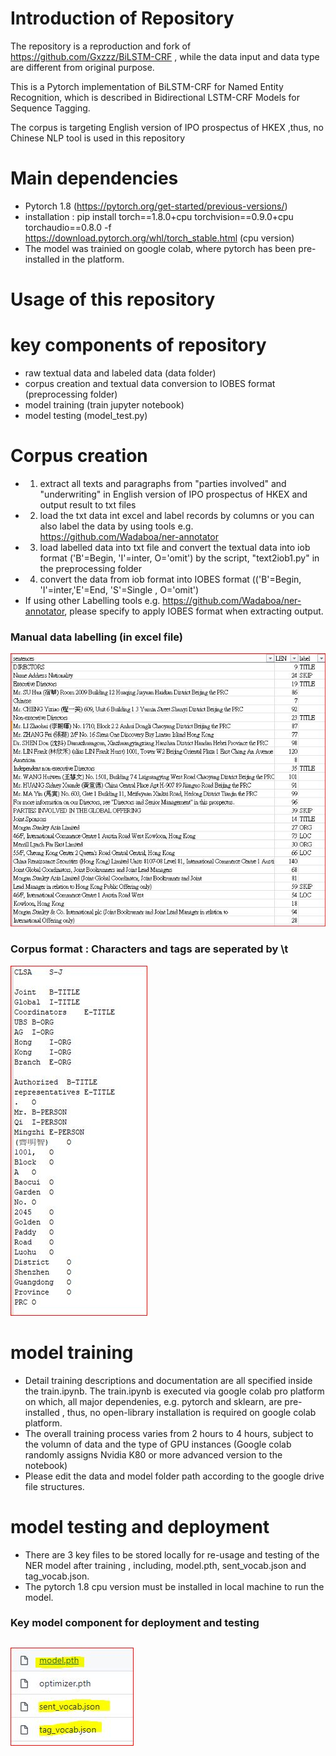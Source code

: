 # Introduction of Repository

The repository is a reproduction and fork of https://github.com/Gxzzz/BiLSTM-CRF , while the data input and data type are different from original purpose.

This is a Pytorch implementation of BiLSTM-CRF for Named Entity Recognition, which is described in Bidirectional LSTM-CRF Models for Sequence Tagging.

The corpus is targeting English version of IPO prospectus of HKEX ,thus, no Chinese NLP tool is used in this repository



# Main dependencies
- Pytorch 1.8 (https://pytorch.org/get-started/previous-versions/)
- installation : pip install torch==1.8.0+cpu torchvision==0.9.0+cpu torchaudio==0.8.0 -f https://download.pytorch.org/whl/torch_stable.html (cpu version)
- The model was trainied on google colab, where pytorch has been pre-installed in the platform.


# Usage of this repository


# key components of repository
- raw textual data and labeled data (data folder) 
- corpus creation and textual data conversion to IOBES format (preprocessing folder)
- model training (train jupyter notebook)
- model testing (model_test.py)


# Corpus creation
- 1. extract all texts and paragraphs from  "parties involved" and "underwriting" in English version of IPO prospectus of HKEX and output result to txt files
- 2. load the txt data int excel and label records by columns or you can also label the data by using tools e.g. https://github.com/Wadaboa/ner-annotator
- 3. load labelled data into txt file and convert the textual data into iob format ('B'=Begin, 'I'=inter, O='omit') by the script, "text2iob1.py" in the preprocessing folder
- 4. convert the data from iob format into IOBES format (('B'=Begin, 'I'=inter,'E'=End, 'S'=Single , O='omit')
- If using other Labelling tools e.g. https://github.com/Wadaboa/ner-annotator, please specify to apply IOBES format when extracting output.

### Manual data labelling (in excel file)
![](pic/rawdata.JPG)

### Corpus format : Characters and tags are seperated by \t
![](pic/processdata.JPG)

# model training
- Detail training descriptions and documentation are all specified inside the train.ipynb. The train.ipynb is executed via google colab pro platform on which,  all major dependenies,  e.g. pytorch and sklearn, are pre-installed , thus, no open-library installation is required on google colab platform.
- The overall training process varies from 2 hours to 4 hours, subject to the volumn of data and the type of GPU instances (Google colab randomly assigns Nvidia K80 or more advanced version to the notebook)
- Please edit the data and model folder path according to the google drive file structures.

# model testing and deployment
- There are 3 key files to be stored locally for re-usage and testing of the NER model after training , including, model.pth, sent_vocab.json and tag_vocab.json.
- The pytorch 1.8 cpu version must be installed in local machine to run the model.


### Key model component for deployment and testing
![](pic/model_conponents.JPG)
-
